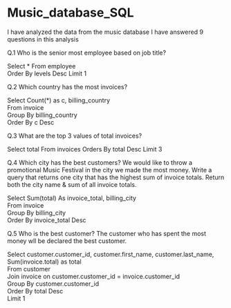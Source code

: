 # Music_database_SQL
I have analyzed the data from the music database
I have answered 9 questions in this analysis

Q.1 Who is the senior most employee based on job title?

Select * From employee <br>
Order By levels Desc Limit 1

Q.2 Which country has the most invoices?

Select Count(*) as c, billing_country <br>
From invoice <br>
Group By billing_country <br>
Order By c Desc 

Q.3 What are the top 3 values of total invoices?

Select total From invoices
Orders By total Desc
Limit 3

Q.4 Which city has the best customers? We would like to throw a promotional Music Festival in the city we made the most money. Write a query that returns one city that has the highest sum of invoice totals. Return both the city name & sum of all invoice totals.

Select Sum(total) As invoice_total, billing_city <br>
From invoice <br>
Group By billing_city <br>
Order By invoice_total Desc 

Q.5 Who is the best customer? The customer who has spent the most money wll be declared the best customer.

Select customer.customer_id, customer.first_name, customer.last_name, <br>
Sum(invoice.total) as total <br>
From customer <br>
Join invoice on customer.customer_id = invoice.customer_id <br>
Group By customer.customer_id <br>
Order By total Desc <br>
Limit 1 
